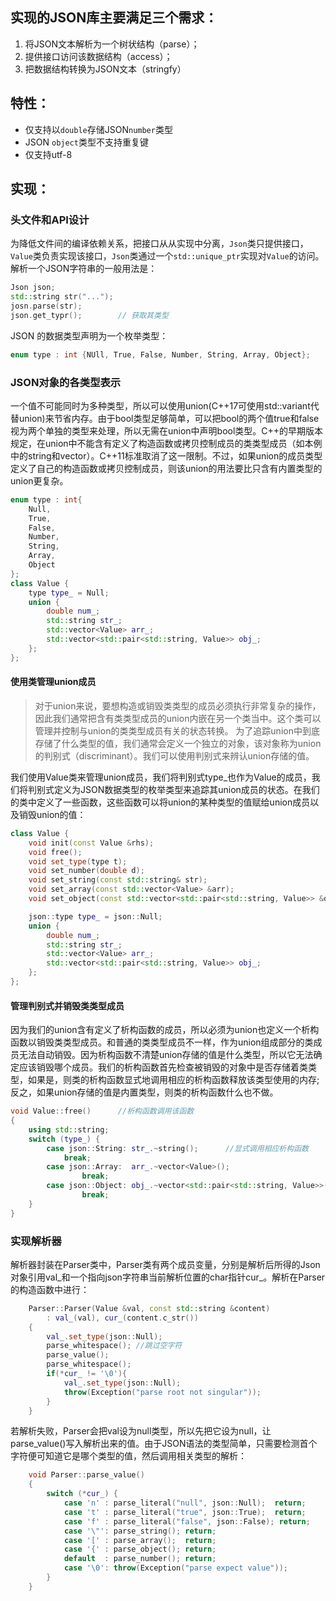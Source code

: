 ## 实现的JSON库主要满足三个需求：
1. 将JSON文本解析为一个树状结构（parse）；
2. 提供接口访问该数据结构（access）；
3. 把数据结构转换为JSON文本（stringfy）

## 特性：
- 仅支持以`double`存储JSON`number`类型
- JSON `object`类型不支持重复键
- 仅支持utf-8

## 实现：
### 头文件和API设计
为降低文件间的编译依赖关系，把接口从从实现中分离，`Json`类只提供接口，`Value`类负责实现该接口，`Json`类通过一个`std::unique_ptr`实现对`Value`的访问。<br>
解析一个JSON字符串的一般用法是：
```C++
Json json;
std::string str("...");
josn.parse(str);
json.get_typr();        // 获取其类型
```
JSON 的数据类型声明为一个枚举类型：
```C++
enum type : int {NUll, True, False, Number, String, Array, Object};
```

### JSON对象的各类型表示
一个值不可能同时为多种类型，所以可以使用union(C++17可使用std::variant代替union)来节省内存。由于bool类型足够简单，可以把bool的两个值true和false视为两个单独的类型来处理，所以无需在union中声明bool类型。C++的早期版本规定，在union中不能含有定义了构造函数或拷贝控制成员的类类型成员（如本例中的string和vector）。C++11标准取消了这一限制。不过，如果union的成员类型定义了自己的构造函数或拷贝控制成员，则该union的用法要比只含有内置类型的union更复杂。
```C++
enum type : int{
    Null,
    True,
    False,
    Number,
    String,
    Array,
    Object
};
class Value {
    type type_ = Null;
    union {
        double num_;
        std::string str_;
        std::vector<Value> arr_;
        std::vector<std::pair<std::string, Value>> obj_;
    };
};
```
#### 使用类管理union成员
> 对于union来说，要想构造或销毁类类型的成员必须执行非常复杂的操作，因此我们通常把含有类类型成员的union内嵌在另一个类当中。这个类可以管理并控制与union的类类型成员有关的状态转换。 为了追踪union中到底存储了什么类型的值，我们通常会定义一个独立的对象，该对象称为union的判别式（discriminant）。我们可以使用判别式来辨认union存储的值。

我们使用Value类来管理union成员，我们将判别式type_也作为Value的成员，我们将判别式定义为JSON数据类型的枚举类型来追踪其union成员的状态。在我们的类中定义了一些函数，这些函数可以将union的某种类型的值赋给union成员以及销毁union的值：
```C++
class Value {
    void init(const Value &rhs);
    void free();
    void set_type(type t);
    void set_number(double d);
    void set_string(const std::string& str);
    void set_array(const std::vector<Value> &arr);
    void set_object(const std::vector<std::pair<std::string, Value>> &obj);

    json::type type_ = json::Null;
    union {
        double num_;
        std::string str_;
        std::vector<Value> arr_;
        std::vector<std::pair<std::string, Value>> obj_;
    };
};
```

#### 管理判别式并销毁类类型成员
因为我们的union含有定义了析构函数的成员，所以必须为union也定义一个析构函数以销毁类类型成员。和普通的类类型成员不一样，作为union组成部分的类成员无法自动销毁。因为析构函数不清楚union存储的值是什么类型，所以它无法确定应该销毁哪个成员。我们的析构函数首先检查被销毁的对象中是否存储着类类型，如果是，则类的析构函数显式地调用相应的析构函数释放该类型使用的内存;反之，如果union存储的值是内置类型，则类的析构函数什么也不做。
```C++
void Value::free()      //析构函数调用该函数
{
    using std::string;
    switch (type_) {
        case json::String: str_.~string();      //显式调用相应析构函数
            break;
        case json::Array:  arr_.~vector<Value>();
                break;
        case json::Object: obj_.~vector<std::pair<std::string, Value>>();
                break;
    }
}
```

### 实现解析器
解析器封装在Parser类中，Parser类有两个成员变量，分别是解析后所得的Json对象引用val_和一个指向json字符串当前解析位置的char指针cur_。解析在Parser的构造函数中进行：
```C++
    Parser::Parser(Value &val, const std::string &content)
        : val_(val), cur_(content.c_str())
    {
        val_.set_type(json::Null);
        parse_whitespace(); //跳过空字符
        parse_value();
        parse_whitespace();
        if(*cur_ != '\0'){
            val_.set_type(json::Null);
            throw(Exception("parse root not singular"));
        }
    }
```
若解析失败，Parser会把val设为null类型，所以先把它设为null，让parse_value()写入解析出来的值。由于JSON语法的类型简单，只需要检测首个字符便可知道它是哪个类型的值，然后调用相关类型的解析：
```C++
    void Parser::parse_value()
    {
        switch (*cur_) {
            case 'n' : parse_literal("null", json::Null);  return;
            case 't' : parse_literal("true", json::True);  return;
            case 'f' : parse_literal("false", json::False); return;
            case '\"': parse_string(); return;
            case '[' : parse_array();  return;
            case '{' : parse_object(); return;
            default  : parse_number(); return;
            case '\0': throw(Exception("parse expect value"));
        }
    }
```


